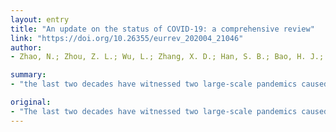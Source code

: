 ```yaml
---
layout: entry
title: "An update on the status of COVID-19: a comprehensive review"
link: "https://doi.org/10.26355/eurrev_202004_21046"
author:
- Zhao, N.; Zhou, Z. L.; Wu, L.; Zhang, X. D.; Han, S. B.; Bao, H. J.; Shu, Y.; Shu, X. G.

summary:
- "the last two decades have witnessed two large-scale pandemics caused by coronaviruses. More than 800 thousand people in over 200 countries are involved in the epidemic disease by SARS-CoV-2. Rapid diagnostics and effective therapeutics are also important interventions for the management of infection control. There is an urgent need to summarize the existing research results to guide decision-making on prioritization resources for research and development. This review focuses on epidemiology, pathogenesis, diagnostics, therapeutics and therapeutics of severe acute respiratory syndrome, including the last 20 years. The last two large."

original:
- "The last two decades have witnessed two large-scale pandemics caused by coronaviruses, including severe acute respiratory syndrome (SARS) and the Middle East respiratory syndrome (MERS). At the end of 2019, another novel coronavirus, designated as severe acute respiratory syndrome coronavirus 2 (SARS-CoV-2), hit Wuhan, a city in the center of China, and subsequently spread rapidly to the whole world. Latest reports revealed that more than 800 thousand people in over 200 countries are involved in the epidemic disease by SARS-CoV-2. Due to the high mortality rate and the lack of optimum therapeutics, it is crucial to understand the biological characteristics of the virus and its possible pathogenesis to respond to the SARS-CoV-2. Rapid diagnostics and effective therapeutics are also important interventions for the management of infection control. However, the rapid evolution of SARS-CoV-2 exerted tremendous challenges on its diagnostics and therapeutics. Therefore, there is an urgent need to summarize the existing research results to guide decision-making on the prioritization of resources for research and development. In this review, we focus on our current understanding of epidemiology, pathogenesis, diagnostics and therapeutics of coronavirus disease 2019 (COVID-19)."
---
```


